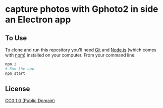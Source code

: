 # capture photos with Gphoto2 in side an Electron app


## To Use

To clone and run this repository you'll need [Git](https://git-scm.com) and [Node.js](https://nodejs.org/en/download/) (which comes with [npm](http://npmjs.com)) installed on your computer. From your command line:

```bash
npm i
# Run the app
npm start
```

## License

[CC0 1.0 (Public Domain)](LICENSE.md)
